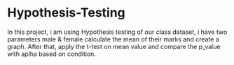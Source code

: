 # Hypothesis-Testing

In this project, i am using Hypothesis testing of our class dataset, i have two parameters male & female calculate the mean of their marks and create a graph. 
After that, apply the t-test on mean value  and compare the p_value with aplha based on condition.

